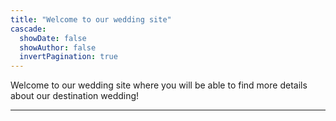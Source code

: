 ```yaml
---
title: "Welcome to our wedding site"
cascade:
  showDate: false
  showAuthor: false
  invertPagination: true
---
```


Welcome to our wedding site where you will be able to find more details about our destination wedding!

---
